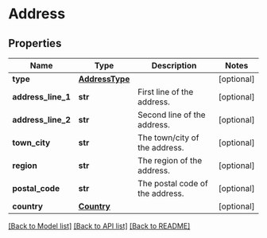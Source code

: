 # Address

## Properties
Name | Type | Description | Notes
------------ | ------------- | ------------- | -------------
**type** | [**AddressType**](AddressType.md) |  | [optional] 
**address_line_1** | **str** | First line of the address. | [optional] 
**address_line_2** | **str** | Second line of the address. | [optional] 
**town_city** | **str** | The town/city of the address. | [optional] 
**region** | **str** | The region of the address. | [optional] 
**postal_code** | **str** | The postal code of the address. | [optional] 
**country** | [**Country**](Country.md) |  | [optional] 

[[Back to Model list]](../README.md#documentation-for-models) [[Back to API list]](../README.md#documentation-for-api-endpoints) [[Back to README]](../README.md)

